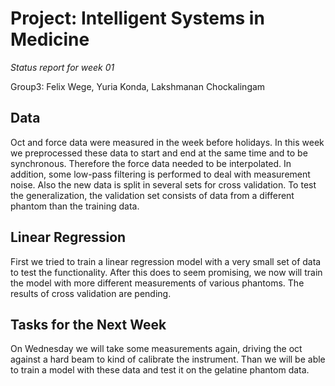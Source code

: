 # Project: Intelligent Systems in Medicine

*Status report for week 01*

Group3: Felix Wege, Yuria Konda, Lakshmanan Chockalingam

## Data

Oct and force data were measured in the week before holidays. In this week we preprocessed these data to start and end at the same time and to be synchronous.
Therefore the force data needed to be interpolated. In addition, some low-pass filtering is performed to deal with measurement noise.
Also the new data is split in several sets for cross validation. To test the generalization, the validation set consists of data from a different phantom than the training data.

## Linear Regression

First we tried to train a linear regression model with a very small set of data to test the functionality.
After this does to seem promising, we now will train the model with more different measurements of various phantoms.
The results of cross validation are pending.

## Tasks for the Next Week

On Wednesday we will take some measurements again, driving the oct against a hard beam to kind of calibrate the instrument.
Than we will be able to train a model with these data and test it on the gelatine phantom data.




 

